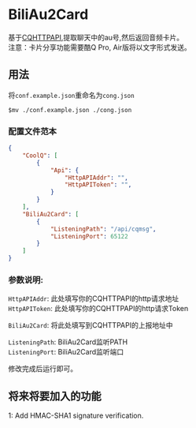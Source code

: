 # BiliAu2Card  
基于[CQHTTPAPI](https://github.com/richardchien/coolq-http-api),提取聊天中的au号,然后返回音频卡片。  
注意：卡片分享功能需要酷Q Pro, Air版将以文字形式发送。

## 用法

将`conf.example.json`重命名为`cong.json`  

```shell
$mv ./conf.example.json ./cong.json
```
### 配置文件范本
```json
{
    "CoolQ": [
        {
            "Api": {
                "HttpAPIAddr": "",
                "HttpAPIToken": "",
            }
        }
    ],
    "BiliAu2Card": [    
        {
            "ListeningPath": "/api/cqmsg",
            "ListeningPort": 65122
        }
    ]
}
```
### 参数说明:  
`HttpAPIAddr`: 此处填写你的CQHTTPAPI的http请求地址  
`HttpAPIToken`: 此处填写你的CQHTTPAPI的http请求Token  

`BiliAu2Card`: 将此处填写到CQHTTPAPI的上报地址中  

`ListeningPath`: BiliAu2Card监听PATH  
`ListeningPort`: BiliAu2Card监听端口

修改完成后运行即可。

## 将来将要加入的功能
1: Add HMAC-SHA1 signature verification.